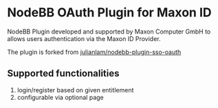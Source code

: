 # NodeBB OAuth Plugin for Maxon ID

NodeBB Plugin developed and supported by Maxon Computer GmbH to allows users authentication via the Maxon ID Provider. 

The plugin is forked from [julianlam/nodebb-plugin-sso-oauth](https://github.com/julianlam/nodebb-plugin-sso-oauth)


## Supported functionalities

1. login/register based on given entitlement
2. configurable via optional page 
